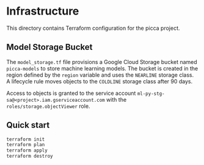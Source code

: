 # Infrastructure

This directory contains Terraform configuration for the picca project.

## Model Storage Bucket

The `model_storage.tf` file provisions a Google Cloud Storage bucket named
`picca-models` to store machine learning models. The bucket is created in the
region defined by the `region` variable and uses the `NEARLINE` storage class.
A lifecycle rule moves objects to the `COLDLINE` storage class after 90 days.

Access to objects is granted to the service account
`ml-py-stg-sa@<project>.iam.gserviceaccount.com` with the
`roles/storage.objectViewer` role.

## Quick start

```bash
terraform init
terraform plan
terraform apply
terraform destroy
```
